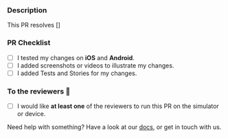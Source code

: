 <!-- PR title in form of `type(PROJECT-XXXX): what changed`
❗️ [WIP] prefix and/or open a draft PR if this is a work in progress -->
### Description
<!-- Info, implementation, how to get there, before & after screenshots & videos, follow-up work, etc -->

This PR resolves []



### PR Checklist

- [ ] I tested my changes on **iOS** and **Android**.
- [ ] I added screenshots or videos to illustrate my changes.
- [ ] I added Tests and Stories for my changes.

### To the reviewers 👀

- [ ] I would like **at least one** of the reviewers to run this PR on the simulator or device.

Need help with something? Have a look at our [docs], or get in touch with us.

[docs]: /docs/README.md

